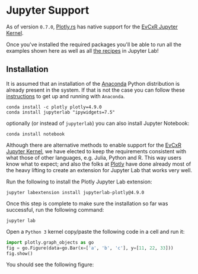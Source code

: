 # Jupyter Support

As of version `0.7.0`, [Plotly.rs](https://github.com/plotly/plotly.rs) has native support for the [EvCxR Jupyter Kernel](https://github.com/google/evcxr/tree/master/evcxr_jupyter).

Once you've installed the required packages you'll be able to run all the examples shown here as well as all [the recipes](../recipes.md) in Jupyter Lab!


## Installation
It is assumed that an installation of the [Anaconda](https://www.anaconda.com/products/individual) Python distribution is already present in the system. If that is not the case you can follow these [instructions](https://www.anaconda.com/products/individual) to get up and running with `Anaconda`.

```shell script
conda install -c plotly plotly=4.9.0
conda install jupyterlab "ipywidgets=7.5"
```

optionally (or instead of `jupyterlab`) you can also install Jupyter Notebook:
```shell script
conda install notebook
```

Although there are alternative methods to enable support for the [EvCxR Jupyter Kernel](https://github.com/google/evcxr/tree/master/evcxr_jupyter), we have elected to keep the requirements consistent with what those of other languages, e.g. Julia, Python and R. This way users know what to expect; and also the folks at [Plotly](https://plotly.com/python/getting-started/#jupyter-notebook-support) have done already most of the heavy lifting to create an extension for Jupyter Lab that works very well.

Run the following to install the Plotly Jupyter Lab extension:
```shell script
jupyter labextension install jupyterlab-plotly@4.9.0
```

Once this step is complete to make sure the installation so far was successful, run the following command:
```shell script
jupyter lab
```

Open a `Python 3` kernel copy/paste the following code in a cell and run it:
```python
import plotly.graph_objects as go
fig = go.Figure(data=go.Bar(x=['a', 'b', 'c'], y=[11, 22, 33]))
fig.show()
```
You should see the following figure:
<div id="jupyter_lab_demo_bar_chart_python" class="plotly-graph-div" style="height:100%; width:100%;"></div>
<script type="text/javascript">
    window.PLOTLYENV=window.PLOTLYENV || {};
    if (document.getElementById("jupyter_lab_demo_bar_chart_python")) {
        var d3 = Plotly.d3;
        var image_element= d3.select('#image-export');
        var trace_0 = {"x":["a","b","c"],"y":[11,22,33],"type":"bar"};
var data = [trace_0];
var layout = {};
        Plotly.newPlot('jupyter_lab_demo_bar_chart_python', data, layout, {"responsive": true});
    };
</script>

Next you need to install the [EvCxR Jupyter Kernel](https://github.com/google/evcxr/tree/master/evcxr_jupyter). Note that EvCxR requires [CMake](https://cmake.org/download/) as it has to compile ZMQ. If [CMake](https://cmake.org/download/) is already installed on your system and is in your path (to test that simply run ```cmake --version``` if that returns a version you're good to go) then continue to the next steps.

In a command line execute the following commands:
```shell script
cargo install evcxr_jupyter
evcxr_jupyter --install
```

If you're not familiar with the EvCxR kernel it would be good that you at least glance over the [EvCxR Jupyter Tour](https://github.com/google/evcxr/blob/master/evcxr_jupyter/samples/evcxr_jupyter_tour.ipynb).

## Usage

Launch Jupyter Lab:
```shell script
jupyter lab
```

create a new notebook and select the `Rust` kernel. Then create the following three cells and execute them in order:

```shell script
:dep ndarray = "0.15.6"
:dep plotly = { version = ">=0.7.0" }
```

```rust
extern crate ndarray;
extern crate plotly;
extern crate rand_distr;
```

```rust
use ndarray::Array;
use plotly::common::Mode;
use plotly::layout::{Layout};
use plotly::{Plot, Scatter};
use rand_distr::{num_traits::Float, Distribution};
```

Now we're ready to start plotting!

```rust
let x0 = Array::linspace(1.0, 3.0, 200).into_raw_vec();
let y0 = x0.iter().map(|v| *v * (v.powf(2.)).sin() + 1.).collect();

let trace = Scatter::new(x0, y0);
let mut plot = Plot::new();
plot.add_trace(trace);

let layout = Layout::new().height(525);
plot.set_layout(layout);

plot.lab_display();
format!("EVCXR_BEGIN_CONTENT application/vnd.plotly.v1+json\n{}\nEVCXR_END_CONTENT", plot.to_json())
```
For Jupyter Lab there are two ways to display a plot in the `EvCxR` kernel, either have the plot object be in the last line without a semicolon or directly invoke the `Plot::lab_display` method on it; both have the same result. You can also find an example notebook [here](https://github.com/plotly/plotly.rs/tree/main/examples/jupyter/jupyter_lab.ipynb) that will periodically be updated with examples.

The process for Jupyter Notebook is very much the same with one exception; the `Plot::notebook_display` method must be used to display the plot. You can find an example notebook [here](https://github.com/plotly/plotly.rs/tree/main/examples/jupyter/jupyter_notebook.ipynb)
